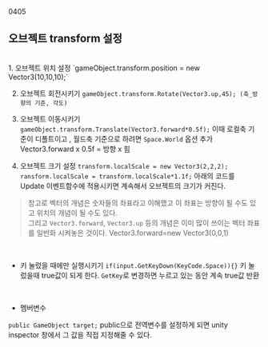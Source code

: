 0405
<br>

## 오브젝트 transform 설정

<br>
1. 오브젝트 위치 설정
`gameObject.transform.position = new Vector3(10,10,10);`

2. 오브젝트 회전시키기
`gameObject.transform.Rotate(Vector3.up,45); (축_방향의 기준, 각도)`

3. 오브젝트 이동시키기
`gameObject.transform.Translate(Vector3.forward*0.5f);`
 이때 로컬축 기준이 디폴트이고 , 월드축 기준으로 하려면 `Space.World` 옵션 추가
 Vector3.forward x 0.5f = 방향 x 힘

4. 오브젝트 크기 설정
`transform.localScale = new Vector3(2,2,2);`
`ransform.localScale = transform.localScale*1.1f;`
 아래의 코드를 Update 이벤트함수에 적용시키면 계속해서 오브젝트의 크기가 커진다.

>참고로 벡터의 개념은 숫자들의 좌표라고 이해했고 이 좌표는 방향이 될 수도 있고 위치의 개념이 될 수도 있다. <br>
그리고 `Vector3.forward`, `Vector3.up` 등의 개념은 이미 많이 쓰이는 벡터 좌표를 일반화 시켜놓은 것이다.
Vector3.forward=new Vector3(0,0,1)

<br>

- 키 눌렀을 때에만 실행시키기
`if(input.GetKeyDown(KeyCode.Space)){}` 
키 눌렀을때 true값이 되게 한다.
`GetKey`로 변경하면 누르고 있는 동안 계속 true값 반환



<br>

- 멤버변수

`public GameObject target;` public으로 전역변수를 설정하게 되면 unity inspector 창에서 그 값을 직접 지정해줄 수 있다.
